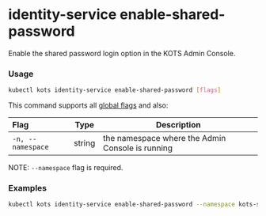 # identity-service enable-shared-password

Enable the shared password login option in the KOTS Admin Console.

### Usage

```bash
kubectl kots identity-service enable-shared-password [flags]
```

This command supports all [global flags](kots-cli-global-flags) and also:

| Flag              | Type   | Description                                      |
| :---------------- | ------ | ------------------------------------------------ |
| `-n, --namespace` | string | the namespace where the Admin Console is running |

NOTE: `--namespace` flag is required.

### Examples

```bash
kubectl kots identity-service enable-shared-password --namespace kots-sentry
```
